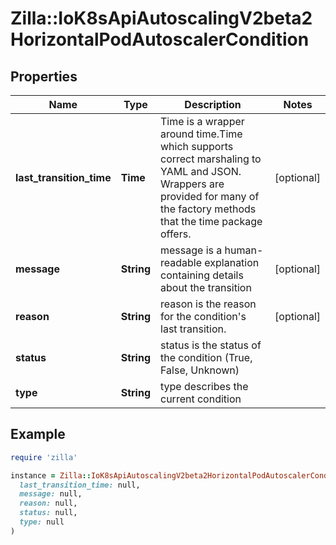 # Zilla::IoK8sApiAutoscalingV2beta2HorizontalPodAutoscalerCondition

## Properties

| Name | Type | Description | Notes |
| ---- | ---- | ----------- | ----- |
| **last_transition_time** | **Time** | Time is a wrapper around time.Time which supports correct marshaling to YAML and JSON.  Wrappers are provided for many of the factory methods that the time package offers. | [optional] |
| **message** | **String** | message is a human-readable explanation containing details about the transition | [optional] |
| **reason** | **String** | reason is the reason for the condition&#39;s last transition. | [optional] |
| **status** | **String** | status is the status of the condition (True, False, Unknown) |  |
| **type** | **String** | type describes the current condition |  |

## Example

```ruby
require 'zilla'

instance = Zilla::IoK8sApiAutoscalingV2beta2HorizontalPodAutoscalerCondition.new(
  last_transition_time: null,
  message: null,
  reason: null,
  status: null,
  type: null
)
```

